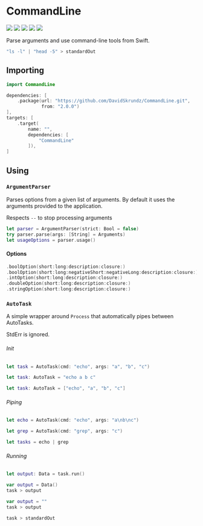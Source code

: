 # CommandLine

[![](https://img.shields.io/badge/Swift-5.0--5.3-orange.svg)][1]
[![](https://img.shields.io/badge/os-macOS%20|%20Linux-lightgray.svg)][1]
[![](https://travis-ci.com/DavidSkrundz/CommandLine.svg?branch=master)][2]
[![](https://codebeat.co/badges/46f0d430-fa26-401f-94d1-b95130fcf9c2)][3]
[![](https://codecov.io/gh/DavidSkrundz/CommandLine/branch/master/graph/badge.svg)][4]

[1]: https://swift.org/download/#releases
[2]: https://travis-ci.com/DavidSkrundz/CommandLine
[3]: https://codebeat.co/projects/github-com-davidskrundz-commandline
[4]: https://codecov.io/gh/DavidSkrundz/CommandLine

Parse arguments and use command-line tools from Swift.

```Swift
"ls -l" | "head -5" > standardOut
```

## Importing

```Swift
import CommandLine
```

```Swift
dependencies: [
	.package(url: "https://github.com/DavidSkrundz/CommandLine.git",
	         from: "2.0.0")
],
targets: [
	.target(
		name: "",
		dependencies: [
			"CommandLine"
		]),
]
```

## Using

### `ArgumentParser`

Parses options from a given list of arguments. By default it uses the arguments provided to the application.

Respects `--` to stop processing arguments

```Swift
let parser = ArgumentParser(strict: Bool = false)
try parser.parse(args: [String] = Arguments)
let usageOptions = parser.usage()
```

#### Options

```Swift
.boolOption(short:long:description:closure:)
.boolOption(short:long:negativeShort:negativeLong:description:closure:)
.intOption(short:long:description:closure:)
.doubleOption(short:long:description:closure:)
.stringOption(short:long:description:closure:)
```

### `AutoTask`

A simple wrapper around `Process` that automatically pipes between AutoTasks.

StdErr is ignored.

###### Init

```Swift
let task = AutoTask(cmd: "echo", args: "a", "b", "c")
```
```Swift
let task: AutoTask = "echo a b c"
```
```Swift
let task: AutoTask = ["echo", "a", "b", "c"]
```

###### Piping

```Swift
let echo = AutoTask(cmd: "echo", args: "a\nb\nc")
```
```Swift
let grep = AutoTask(cmd: "grep", args: "c")
```
```Swift
let tasks = echo | grep
```

###### Running

```Swift
let output: Data = task.run()
```
```Swift
var output = Data()
task > output
```
```Swift
var output = ""
task > output
```
```Swift
task > standardOut
```
